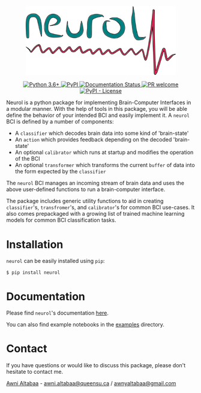 <p align='center' >
    <img src='https://github.com/Awni00/neurol/blob/dev/docs/logo/neurol_360dpi.png?raw=true' alt='neurol logo' width='400'/>
</p>

<p align='center'>
    <a href='https://www.python.org/downloads/release'>
  	    <img alt="Python 3.6+" src='https://img.shields.io/badge/python-3.6+-blue.svg'/>
    </a>
    <a href="https://pypi.org/project/neurol/">
        <img alt="PyPI" src="https://img.shields.io/pypi/v/neurol" alt="PyPI version">
    </a>
    <a href='https://neurol.readthedocs.io/en/latest/?badge=latest'>
        <img src='https://readthedocs.org/projects/neurol/badge/?version=latest' alt='Documentation Status' />
    </a>
    <a href=https://git-scm.com/book/en/v2/GitHub-Contributing-to-a-Project>
        <img alt='PR welcome' src='https://img.shields.io/badge/PR-Welcome-%23FF8300.svg?'/>
    </a>
    <a href='https://github.com/Awni00/neurol/blob/dev/LICENSE'>
        <img alt="PyPI - License" src="https://img.shields.io/pypi/l/neurol"/>
    </a>
</p>


Neurol is a python package for implementing Brain-Computer Interfaces in a modular manner. With the help of tools in this package, you will be able define the behavior of your intended BCI and easily implement it. A `neurol` BCI is defined by a number of components:

- A `classifier` which decodes brain data into some kind of 'brain-state'
- An `action` which provides feedback depending on the decoded 'brain-state'
- An optional `calibrator` which runs at startup and modifies the operation of the BCI
- An optional `transformer` which transforms the current `buffer` of data into the form expected by the `classifier`

The `neurol` BCI manages an incoming stream of brain data and uses the above user-defined functions to run a brain-computer interface.

The package includes generic utility functions to aid in creating `classifier`'s, `transfromer`'s, and `calibrator`'s for common BCI use-cases. It also comes prepackaged with a growing list of trained machine learning models for common BCI classification tasks.

# Installation

`neurol` can be easily installed using `pip`:

```
$ pip install neurol
```

# Documentation

Please find `neurol`'s documentation <a href='https://neurol.readthedocs.io/'>here</a>.

<!--this is linking to the examples folder in the `dev` branch. switch to master branch at some point-->
You can also find example notebooks in the <a href='https://github.com/Awni00/neurol/tree/dev/examples'>examples</a> directory.

# Contact

If you have questions or would like to discuss this package, please don't hesitate to contact me.

<a href='mailto:awni.altabaa@queensu.ca'>Awni Altabaa</a> - awni.altabaa@queensu.ca / awnyaltabaa@gmail.com